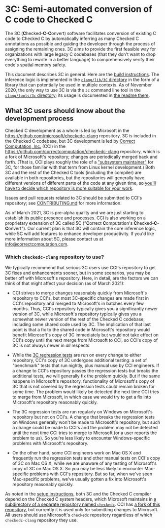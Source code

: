 # 3C: Semi-automated conversion of C code to Checked C

The 3C (**C**hecked-**C**-**C**onvert) software facilitates conversion
of existing C code to Checked C by automatically inferring as many
Checked C annotations as possible and guiding the developer through
the process of assigning the remaining ones. 3C aims to provide the
first feasible way for organizations with large legacy C codebases
(that they don't want to drop everything to rewrite in a better
language) to comprehensively verify their code's spatial memory
safety.

This document describes 3C in general. Here are the [build
instructions](INSTALL.md). The inference logic is implemented in the
[`clang/lib/3C` directory](../../../lib/3C) in the form of a library
that can potentially be used in multiple contexts. As of November
2020, the only way to use 3C is via the `3c` command line tool in the
[`clang/tools/3c` directory](../../../tools/3c); its usage is
documented in [the readme there](../../../tools/3c/README.md).

## What 3C users should know about the development process

Checked C development as a whole is led by Microsoft in the
https://github.com/microsoft/checkedc-clang repository. 3C is included
in the Checked C codebase, but 3C development is led by [Correct
Computation, Inc.](https://correctcomputation.com/) (CCI) in the
https://github.com/correctcomputation/checkedc-clang repository, which
is a fork of Microsoft's repository; changes are periodically merged
back and forth. (That is, CCI plays roughly the role of a ["subsystem
maintainer"](https://www.kernel.org/doc/html/latest/process/2.Process.html#how-patches-get-into-the-kernel)
for 3C, for those familiar with that term from Linux kernel
development.) Both 3C and the rest of the Checked C tools (including
the compiler) are available in both repositories, but the repositories
will generally have different versions of different parts of the code
at any given time, so [you'll have to decide which repository is more
suitable for your work](#which-checkedc-clang-repository-to-use).

Issues and pull requests related to 3C should be submitted to CCI's
repository; see [CONTRIBUTING.md](CONTRIBUTING.md) for more
information.

As of March 2021, 3C is pre-alpha quality and we are just starting to
establish its public presence and processes. CCI is also working on a
proprietary extension of 3C called 5C ("**C**orrect **C**omputation's
**C**hecked-**C**-**C**onvert"). Our current plan is that 3C will
contain the core inference logic, while 5C will add features to
enhance developer productivity. If you'd like more information about
5C, please contact us at info@correctcomputation.com.

### Which `checkedc-clang` repository to use?

We typically recommend that serious 3C users use CCI's repository to
get 3C fixes and enhancements sooner, but in some scenarios, you may
be better off with Microsoft's repository. Here, in detail, are the
factors we can think of that might affect your decision (as of March
2021):

- CCI strives to merge changes reasonably quickly from Microsoft's
  repository to CCI's, but most 3C-specific changes are made first in
  CCI's repository and merged to Microsoft's in batches every few
  months. Thus, CCI's repository typically gives you a significantly
  newer version of 3C, while Microsoft's repository typically gives
  you a somewhat newer version of the rest of the Checked C codebase,
  including some shared code used by 3C. The implication of that last
  point is that a fix to the shared code in Microsoft's repository
  would benefit Microsoft's copy of 3C immediately but would not take
  effect on CCI's copy until the next merge from Microsoft to CCI, so
  CCI's copy of 3C is not always newer in _all_ respects.

- While the [3C regression tests](CONTRIBUTING.md#testing) are run on
  every change to either repository, CCI's copy of 3C undergoes
  additional testing: a set of "benchmark" tests that run nightly,
  plus manual use by CCI engineers. If a change to CCI's repository
  passes the regression tests but breaks the additional tests, we will
  generally fix the problem quickly. But if the same happens in
  Microsoft's repository, functionality of Microsoft's copy of 3C that
  is not covered by the regression tests could remain broken for some
  time. The problem would likely be detected the next time CCI tries
  to merge from Microsoft, in which case we would try to get a fix
  into Microsoft's repository reasonably quickly.

- The 3C regression tests are run regularly on Windows on Microsoft's
  repository but not on CCI's. A change that breaks the regression
  tests on Windows generally won't be made to Microsoft's repository,
  but such a change could be made to CCI's and the problem may not be
  detected until the next time CCI tries to merge to Microsoft (or a
  user reports the problem to us). So you're less likely to encounter
  Windows-specific problems with Microsoft's repository.

- On the other hand, some CCI engineers work on Mac OS X and
  frequently run the regression tests and other manual tests on CCI's
  copy of 3C on Mac OS X, while we are unaware of any testing of
  Microsoft's copy of 3C on Mac OS X. So you may be less likely to
  encounter Mac-specific problems with CCI's repository. But so far,
  when we've seen Mac-specific problems, we've usually gotten a fix
  into Microsoft's repository reasonably quickly.

As noted in the [setup instructions](INSTALL.md#basics), both 3C and
the Checked C compiler depend on the Checked C system headers, which
Microsoft maintains in [a subdirectory of a separate repository named
`checkedc`](https://github.com/microsoft/checkedc/tree/master/include).
CCI has [a fork of this
repository](https://github.com/correctcomputation/checkedc), but
currently it is used only for submitting changes to Microsoft. All
users should use Microsoft's `checkedc` repository regardless of which
`checkedc-clang` repository they use.
